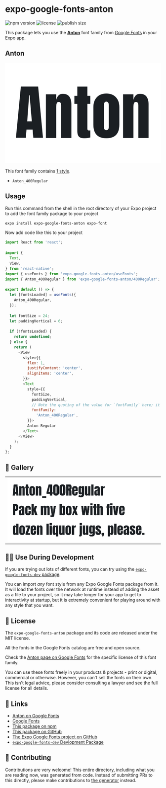 # expo-google-fonts-anton

![npm version](https://flat.badgen.net/npm/v/expo-google-fonts-anton)
![license](https://flat.badgen.net/github/license/expo/google-fonts)
![publish size](https://flat.badgen.net/packagephobia/install/expo-google-fonts-anton)

This package lets you use the [**Anton**](https://fonts.google.com/specimen/Anton) font family from [Google Fonts](https://fonts.google.com/) in your Expo app.

## Anton

![Anton](./font-family.png)

This font family contains [1 style](#-gallery).

- `Anton_400Regular`

## Usage

Run this command from the shell in the root directory of your Expo project to add the font family package to your project
```sh
expo install expo-google-fonts-anton expo-font
```

Now add code like this to your project
```js
import React from 'react';

import {
  Text,
  View,
} from 'react-native';
import { useFonts } from 'expo-google-fonts-anton/useFonts';
import { Anton_400Regular } from 'expo-google-fonts-anton/400Regular';

export default () => {
  let [fontsLoaded] = useFonts({
    Anton_400Regular,
  });

  let fontSize = 24;
  let paddingVertical = 6;

  if (!fontsLoaded) {
    return undefined;
  } else {
    return (
      <View
        style={{
          flex: 1,
          justifyContent: 'center',
          alignItems: 'center',
        }}>
        <Text
          style={{
            fontSize,
            paddingVertical,
            // Note the quoting of the value for `fontFamily` here; it expects a string!
            fontFamily:
              'Anton_400Regular',
          }}>
          Anton Regular
        </Text>
      </View>
    );
  }
};

```

## 🔡 Gallery


||||
|-|-|-|
|![Anton_400Regular](.//400Regular/Anton_400Regular.ttf.png)||||


## 👩‍💻 Use During Development

If you are trying out lots of different fonts, you can try using the [`expo-google-fonts-dev` package](https://github.com/freeboub/google-fonts/tree/master/font-packages/dev#readme).

You can import *any* font style from any Expo Google Fonts package from it. It will load the fonts
over the network at runtime instead of adding the asset as a file to your project, so it may take longer
for your app to get to interactivity at startup, but it is extremely convenient
for playing around with any style that you want.

## 📖 License

The `expo-google-fonts-anton` package and its code are released under the MIT license.

All the fonts in the Google Fonts catalog are free and open source.

Check the [Anton page on Google Fonts](https://fonts.google.com/specimen/Anton) for the specific license of this font family.

You can use these fonts freely in your products & projects - print or digital, commercial or otherwise. However, you can't sell the fonts on their own. This isn't legal advice, please consider consulting a lawyer and see the full license for all details.

## 🔗 Links

- [Anton on Google Fonts](https://fonts.google.com/specimen/Anton)
- [Google Fonts](https://fonts.google.com/)
- [This package on npm](https://www.npmjs.com/package/expo-google-fonts-anton)
- [This package on GitHub](https://github.com/freeboub/google-fonts/tree/master/font-packages/anton)
- [The Expo Google Fonts project on GitHub](https://github.com/freeboub/google-fonts)
- [`expo-google-fonts-dev` Devlopment Package](https://github.com/freeboub/google-fonts/tree/master/font-packages/dev)

## 🤝 Contributing

Contributions are very welcome! This entire directory, including what you are reading now, was generated from code. Instead of submitting PRs to this directly, please make contributions to [the generator](https://github.com/freeboub/google-fonts/tree/master/packages/generator) instead.
